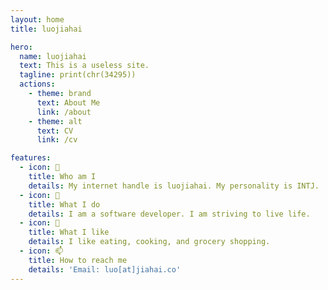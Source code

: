 ```yaml
---
layout: home
title: luojiahai

hero:
  name: luojiahai
  text: This is a useless site.
  tagline: print(chr(34295))
  actions:
    - theme: brand
      text: About Me
      link: /about
    - theme: alt
      text: CV
      link: /cv

features:
  - icon: 🤔
    title: Who am I
    details: My internet handle is luojiahai. My personality is INTJ.
  - icon: 🔭
    title: What I do
    details: I am a software developer. I am striving to live life.
  - icon: 🌱
    title: What I like
    details: I like eating, cooking, and grocery shopping.
  - icon: 📫
    title: How to reach me
    details: 'Email: luo[at]jiahai.co'
---
```

